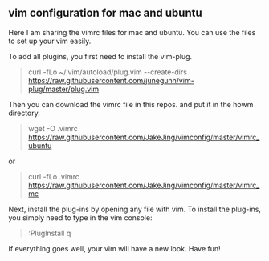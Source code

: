 ## vim configuration for mac and ubuntu

Here I am sharing the vimrc files for mac and ubuntu. You can use the files to set up your vim easily.

To add all plugins, you first need to install the vim-plug.

> curl -fLo ~/.vim/autoload/plug.vim --create-dirs https://raw.githubusercontent.com/junegunn/vim-plug/master/plug.vim

Then you can download the vimrc file in this repos. and put it in the howm directory.

> wget -O .vimrc https://raw.githubusercontent.com/JakeJing/vimconfig/master/vimrc_ubuntu

or

> curl -fLo .vimrc https://raw.githubusercontent.com/JakeJing/vimconfig/master/vimrc_mc

Next, install the plug-ins by opening any file with vim. To install the plug-ins, you simply need to type in the vim console:

> :PlugInstall
> q

If everything goes well, your vim will have a new look. Have fun!



